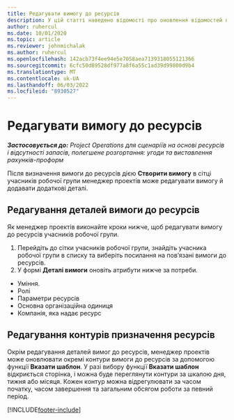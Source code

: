 ```yaml
---
title: Редагувати вимогу до ресурсів
description: У цій статті наведено відомості про оновлення відомостей про вимоги до ресурсів.
author: ruhercul
ms.date: 10/01/2020
ms.topic: article
ms.reviewer: johnmichalak
ms.author: ruhercul
ms.openlocfilehash: 142acb73f4ee94e5e7058aea7139318055121366
ms.sourcegitcommit: 6cfc50d89528df977a8f6a55c1ad39d99800d9b4
ms.translationtype: MT
ms.contentlocale: uk-UA
ms.lasthandoff: 06/03/2022
ms.locfileid: "8930527"
---
```

# <a name="edit-a-resource-requirement"></a>Редагувати вимогу до ресурсів

_**Застосовується до:** Project Operations для сценаріїв на основі ресурсів і відсутності запасів, полегшене розгортання: угоди та виставлення рахунків-проформ_

Після визначення вимоги до ресурсів дією **Створити вимогу** в сітці учасників робочої групи менеджер проектів може редагувати вимогу й додавати додаткові деталі.

## <a name="edit-resource-requirement-details"></a>Редагування деталей вимоги до ресурсів

Як менеджер проектів виконайте кроки нижче, щоб редагувати вимогу до ресурсів учасників робочої групи.

1. Перейдіть до сітки учасників робочої групи, знайдіть учасника робочої групи в списку та виберіть посилання на пов’язані вимоги до ресурсів.
2. У формі **Деталі вимоги** оновіть атрибути нижче за потреби.

- Уміння.
- Ролі
- Параметри ресурсів
- Основна організаційна одиниця
- Компанія, яка надає ресурс

## <a name="edit-resource-assignment-contours"></a>Редагування контурів призначення ресурсів

Окрім редагування деталей вимог до ресурсів, менеджер проектів може оновлювати окремі контури вимоги до ресурсів за допомогою функції **Вказати шаблон**. У разі вибору функції **Вказати шаблон** відкриється сторінка, і можна буде переглянути контури за шкалою дня, тижня або місяця. Кожен контур можна відрегулювати за часом початку, часом завершення та загальним обсягом роботи за певний період.

[!INCLUDE[footer-include](../includes/footer-banner.md)]